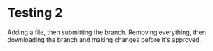 # Testing 2

Adding a file, then submitting the branch.  Removing everything, then downloading the branch and making changes before it's approved.
